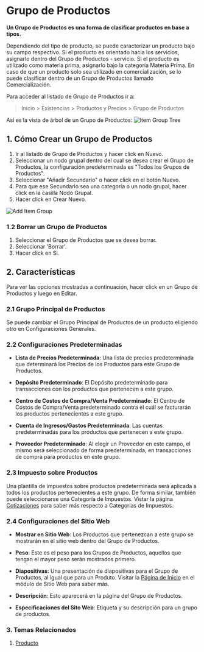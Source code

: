 <!-- add-breadcrumbs -->
# Grupo de Productos

**Un Grupo de Productos es una forma de clasificar productos en base a tipos.**

Dependiendo del tipo de producto, se puede caracterizar un producto bajo su campo respectivo. Si el producto es 
orientado hacia los servicios, asignarlo dentro del Grupo de Productos - servicio. Si el 
producto es utilizado como materia prima, asignarlo bajo la categoría 
Materia Prima. En caso de que un producto solo sea utilizado en comercialización, se lo puede clasificar
dentro de un Grupo de Productos llamado Comercialización. 

Para acceder al listado de Grupo de Productos ir a:
> Inicio > Existencias > Productos y Precios > Grupo de Productos

Así es la vista de árbol de un Grupo de Productos:
<img class="screenshot" alt="Item Group Tree" src="{{docs_base_url}}/assets/img/stock/item-group-tree.png">

## 1. Cómo Crear un Grupo de Productos

1. Ir al listado de Grupo de Productos y hacer click en Nuevo.
2. Seleccionar un nodo grupal dentro del cual se desea crear el Grupo de Productos, la configuración predeterminada es "Todos los Grupos de Productos".
3. Seleccionar "Añadir Secundario" o hacer click en el botón Nuevo. 
4. Para que ese Secundario sea una categoría o un nodo grupal, hacer click en la casilla Nodo Grupal.
5. Hacer click en Crear Nuevo. 

<img class="screenshot" alt="Add Item Group" src="{{docs_base_url}}/assets/img/stock/item-group-new.gif">

### 1.2 Borrar un Grupo de Productos

1. Seleccionar el Grupo de Productos que se desea borrar.
2. Seleccionar 'Borrar'.
3. Hacer click en Si.

## 2. Características
Para ver las opciones mostradas a continuación, hacer click en un Grupo de Productos y luego en Editar. 

### 2.1 Grupo Principal de Productos
Se puede cambiar el Grupo Principal de Productos de un producto eligiendo otro en Configuraciones Generales.

### 2.2 Configuraciones Predeterminadas

* **Lista de Precios Predeterminada**: Una lista de precios predeterminada que determinará los Precios de los Productos para este Grupo de Productos. 
* **Depósito Predeterminado**: El Depósito predeterminado para transacciones con los productos que pertenecen a este grupo. 

* **Centro de Costos de Compra/Venta Predeterminado**: El Centro de Costos de Compra/Venta predeterminado contra el cuál se facturarán los productos pertenecientes a este grupo.
* **Cuenta de Ingresos/Gastos Predeterminada**: Las cuentas predeterminadas para los productos que pertenecen a este grupo. 
* **Proveedor Predeterminado**: Al elegir un Proveedor en este campo, el mismo será seleccionado de forma predeterminada, en transacciones de compra para productos en este grupo.  

### 2.3 Impuesto sobre Productos
Una plantilla de impuestos sobre productos predeterminada será aplicada a todos los productos pertenecientes a este grupo. De forma similar, también puede seleccionarse una Categoría de Impuestos. Vistar la página [Cotizaciones](/docs/user/manual/en/selling/quotation) para saber más respecto a Categorías de Impuestos.

### 2.4 Configuraciones del Sitio Web
* **Mostrar en Sitio Web**: Los Productos que pertenezcan a este grupo se mostrarán en el sitio web dentro del Grupo de Productos. 
* **Peso**: Este es el peso para los Grupos de Productos, aquellos que tengan el mayor peso serán mostrados primero. 
* **Diapositivas**: Una presentación de diapositivas para el Grupo de Productos, al igual que para un Produto. Visitar la [Página de Inicio](/docs/user/manual/en/website/homepage) en el módulo de Sitio Web para saber más. 

* **Descripción**: Esto aparecerá en la página del Grupo de Productos. 
* **Especificaciones del Sito Web**: Etiqueta y su descripción para un grupo de productos. 

### 3. Temas Relacionados
1. [Producto](/docs/user/manual/en/stock/item)